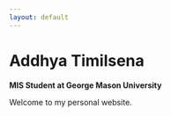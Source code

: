 ```yaml
---
layout: default
---
```


# Addhya Timilsena  
**MIS Student at George Mason University**

Welcome to my personal website.
